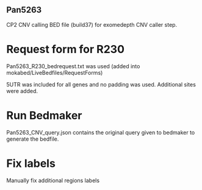 ## Pan5263

CP2 CNV calling BED file (build37) for exomedepth CNV caller step.

# Request form for R230
Pan5263_R230_bedrequest.txt was used  (added into mokabed/LiveBedfiles/RequestForms)

5UTR was included for all genes and no padding was used. Additional sites were added.

# Run Bedmaker
Pan5263_CNV_query.json contains the original query given to bedmaker to generate the bedfile.

# Fix labels

Manually fix additional regions labels